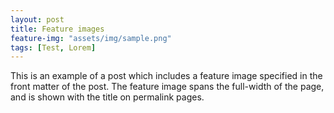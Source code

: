 ```yaml
---
layout: post
title: Feature images
feature-img: "assets/img/sample.png"
tags: [Test, Lorem]
---
```

This is an example of a post which includes a feature image specified in the front matter of the post. The feature image spans the full-width of the page, and is shown with the title on permalink pages.
